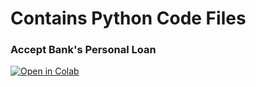 # Contains Python Code Files

### Accept Bank's Personal Loan

[![Open in Colab](https://colab.research.google.com/assets/colab-badge.svg)](https://github.com/ratnamanedhar/ASA_INDVIDUAL_ASSIG/blob/main/NOTEBOOKS/ASA_ASSIGNMENT_RATNA.ipynb)
